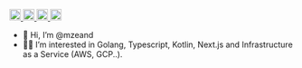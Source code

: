 <p align="left">
  <a href="https://github.com/mzeand">
    <img height="20" src="https://img.shields.io/github/followers/mzeand?label=follow&logo=github&style=flat" />
  </a>
  <a href="http://twitter.com/Mizue">
    <img height="20" src="https://img.shields.io/twitter/follow/Mizue?label=Twitter&logo=twitter&style=flat" />
  </a>
  <a href="http://qiita.com/mizue">
    <img height="20" src="https://qiita-badge.apiapi.app/s/mizue/posts.svg" />
  </a>
    <img height="20" src="https://qiita-badge.apiapi.app/s/mizue/contributions.svg" />
  </a>
</p>

- 👋 Hi, I’m @mzeand
- 👩‍💻 I’m interested in Golang, Typescript, Kotlin, Next.js and Infrastructure as a Service (AWS, GCP..). 
